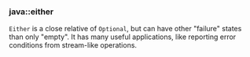 ### java::either

`Either` is a close relative of `Optional`, but can have other "failure" states than only "empty".
It has many useful applications, like reporting error conditions from stream-like operations.


